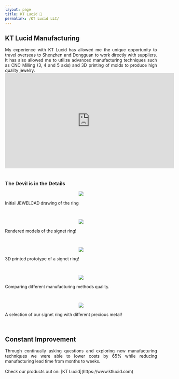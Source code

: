 ```yaml
---
layout: page
title: KT Lucid 💍
permalink: /KT Lucid LLC/
---
```

## KT Lucid Manufacturing
<div align="justify"> My experience with KT Lucid has allowed me the unique opportunity to travel overseas to Shenzhen and Dongguan to work directly with suppliers. It has also allowed me to utilize advanced manufacturing techniques such as CNC Milling (3, 4 and 5 axis) and 3D printing of molds to produce high quality jewelry.</div>

<center><iframe width="560" height="315" src="https://www.youtube.com/embed/blsFVIm3GC4" frameborder="0" allow="accelerometer; autoplay; encrypted-media; gyroscope; picture-in-picture" allowfullscreen></iframe></center>
<br />

### The Devil is in the Details

<p align="center">
  <img width="auto" height="auto" src="/assets/photo7.jpg">
    <figcaption>Initial JEWELCAD drawing of the ring</figcaption>
</p>
<br />
<p align="center">
  <img width="auto" height="auto" src="/assets/photo10.PNG">
    <figcaption>Rendered models of the signet ring!</figcaption>
</p>
<br />
<p align="center">
  <img width="auto" height="auto" src="/assets/photo5.JPG">
    <figcaption>3D printed prototype of a signet ring!</figcaption>
</p>
<br />
<p align="center">
  <img width="auto" height="auto" src="/assets/photo11.JPG">
    <figcaption>Comparing different manufacturing methods quality.</figcaption>
</p>
<br />
<p align="center">
  <img width="auto" height="auto" src="/assets/photo8.jpeg">
    <figcaption>A selection of our signet ring with different precious metal!</figcaption>
</p>
<br />

## Constant Improvement
<div align="justify"> Through continually asking questions and exploring new manufacturing techniques we were able to lower costs by 65% while reducing manufacturing lead time from months to weeks. </div>

<br />
Check our products out on: [KT Lucid](https://www.ktlucid.com)
